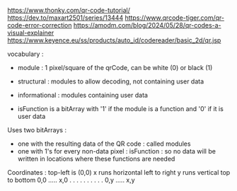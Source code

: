 https://www.thonky.com/qr-code-tutorial/
https://dev.to/maxart2501/series/13444
https://www.qrcode-tiger.com/qr-code-error-correction
https://amodm.com/blog/2024/05/28/qr-codes-a-visual-explainer
https://www.keyence.eu/ss/products/auto_id/codereader/basic_2d/qr.jsp

vocabulary :
* module : 1 pixel/square of the qrCode, can be white (0) or black (1)
* structural : modules to allow decoding, not containing user data 
* informational : modules containing user data








* isFunction is a bitArray with '1' if the module is a function and '0' if it is user data

Uses two bitArrays : 
* one with the resulting data of the QR code : called modules
* one with 1's for every non-data pixel : isFunction : so no data will be written in locations where these functions are needed



Coordinates :
top-left is (0,0)
x runs horizontal left to right
y runs vertical top to bottom
0,0 ..... x,0
.           .
.           .
.           .
.           .
.           .
0,y ..... x,y

